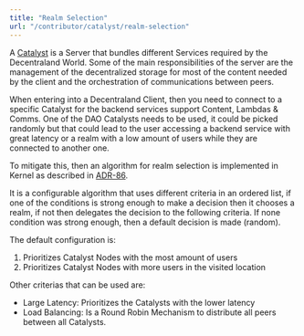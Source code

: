 ```yaml
---
title: "Realm Selection"
url: "/contributor/catalyst/realm-selection"
---
```


A [Catalyst](https://github.com/decentraland/catalyst) is a Server that bundles different Services required by the Decentraland World. Some of the main responsibilities of the server are the management of the decentralized storage for most of the content needed by the client and the orchestration of communications between peers.

When entering into a Decentraland Client, then you need to connect to a specific Catalyst for the backend services support Content, Lambdas & Comms. One of the DAO Catalysts needs to be used, it could be picked randomly but that could lead to the user accessing a backend service with great latency or a realm with a low amount of users while they are connected to another one.

To mitigate this, then an algorithm for realm selection is implemented in Kernel as described in [ADR-86](https://rfc.decentraland.org/adr/ADR-86).

It is a configurable algorithm that uses different criteria in an ordered list, if one of the conditions is strong enough to make a decision then it chooses a realm, if not then delegates the decision to the following criteria. If none condition was strong enough, then a default decision is made (random).

The default configuration is:
1. Prioritizes Catalyst Nodes with the most amount of users
2. Prioritizes Catalyst Nodes with more users in the visited location


Other criterias that can be used are:
- Large Latency: Prioritizes the Catalysts with the lower latency
- Load Balancing: Is a Round Robin Mechanism to distribute all peers between all Catalysts.


